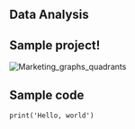 ## Data Analysis

## Sample project!

![Marketing_graphs_quadrants](https://user-images.githubusercontent.com/93352455/167239699-1c13e0c3-d413-4969-9c71-5e2829bbeb2e.jpg)


## Sample code

```
print('Hello, world')
```
